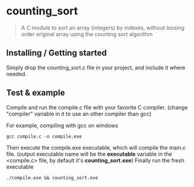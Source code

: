 # counting_sort
> A C module to sort an array (integers) by indexes, without loosing order original array using the counting sort algorithm

## Installing / Getting started

Simply drop the <bold>counting_sort.c</bold> file in your project, and include it where needed.

## Test & example

Compile and run the <bold>compile.c</bold> file with your favorite C compiler.
(change "compiler" variable in it to use an other compiler than gcc)

For example, compiling with gcc on windows
```shell
gcc compile.c -o compile.exe
```

Then execute the <bold>compile.exe</bold> executable, which will compile the <bold>main.c</bold> file.
(output executable name will be the **executable** variable in the <compile.c> file, by default it's **counting_sort.exe**)
Finally run the fresh executable
```shell
./compile.exe && counting_sort.exe
```

